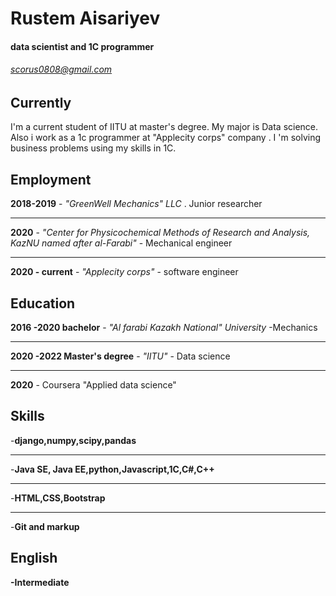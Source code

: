 # Rustem Aisariyev
#### data scientist and 1C programmer
###### scorus0808@gmail.com
## Currently
I'm a current student of IITU at master's degree. My major is  Data science. Also i work as a 1c programmer at "Applecity corps" company . I 'm solving business problems using my skills in 1C. 
## Employment
**2018-2019** - *"GreenWell Mechanics" LLC* . Junior researcher
***
**2020** - *"Center for Physicochemical Methods of Research and Analysis, KazNU named after al-Farabi"* - Mechanical engineer
***
 **2020 - current** - *"Applecity corps"* - software engineer
 ## Education
 **2016 -2020 bachelor**  - *"Al farabi Kazakh National" University* -Mechanics 
 ***
 **2020 -2022 Master's degree** - *"IITU"* - Data science
 ***
 **2020** - Coursera "Applied data science"
 ## Skills
 -**django,numpy,scipy,pandas**
 ***
 -**Java SE, Java EE,python,Javascript,1C,C#,C++**
 ***
 -**HTML,CSS,Bootstrap**
 ***
 -**Git and markup**
 
 ## English
 **-Intermediate**
 ## 
